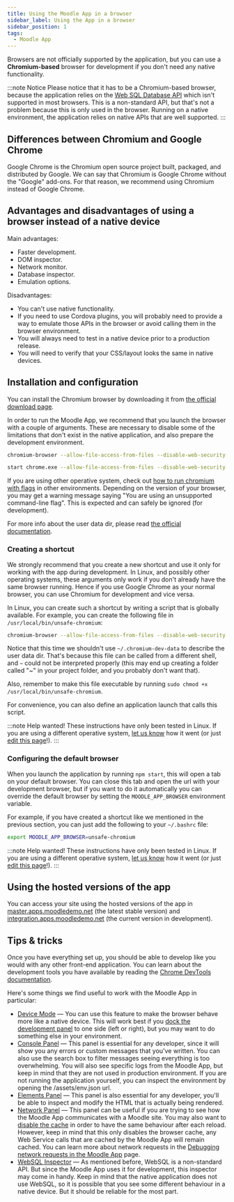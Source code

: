 ```yaml
---
title: Using the Moodle App in a browser
sidebar_label: Using the App in a browser
sidebar_position: 1
tags:
  - Moodle App
---
```

Browsers are not officially supported by the application, but you can use a **Chromium-based** browser for development if you don't need any native functionality.

:::note Notice
Please notice that it has to be a Chromium-based browser, because the application relies on the [Web SQL Database API](https://caniuse.com/?search=websql) which isn't supported in most browsers. This is a non-standard API, but that's not a problem because this is only used in the browser. Running on a native environment, the application relies on native APIs that are well supported.
:::

## Differences between Chromium and Google Chrome

Google Chrome is the Chromium open source project built, packaged, and distributed by Google. We can say that Chromium is Google Chrome without the "Google" add-ons. For that reason, we recommend using Chromium instead of Google Chrome.

## Advantages and disadvantages of using a browser instead of a native device

Main advantages:

- Faster development.
- DOM inspector.
- Network monitor.
- Database inspector.
- Emulation options.

Disadvantages:

- You can't use native functionality.
- If you need to use Cordova plugins, you will probably need to provide a way to emulate those APIs in the browser or avoid calling them in the browser environment.
- You will always need to test in a native device prior to a production release.
- You will need to verify that your CSS/layout looks the same in native devices.

## Installation and configuration

You can install the Chromium browser by downloading it from [the official download page](https://www.chromium.org/getting-involved/download-chromium).

In order to run the Moodle App, we recommend that you launch the browser with a couple of arguments. These are necessary to disable some of the limitations that don't exist in the native application, and also prepare the development environment.

```bash title="Linux"
chromium-browser --allow-file-access-from-files --disable-web-security --disable-site-isolation-trials --allow-running-insecure-content --no-referrers --unlimited-storage --auto-open-devtools-for-tabs --user-data-dir=~/.chromium-dev-data
```

```bash title="Windows"
start chrome.exe --allow-file-access-from-files --disable-web-security --disable-site-isolation-trials --allow-running-insecure-content --no-referrers --unlimited-storage --auto-open-devtools-for-tabs --user-data-dir=~/.chromium-dev-data
```

If you are using other operative system, check out [how to run chromium with flags](https://www.chromium.org/developers/how-tos/run-chromium-with-flags) in other environments.
Depending on the version of your browser, you may get a warning message saying "You are using an unsupported command-line flag". This is expected and can safely be ignored (for development).

For more info about the user data dir, please read [the official documentation](https://chromium.googlesource.com/chromium/src/+/master/docs/user_data_dir.md).

### Creating a shortcut

We strongly recommend that you create a new shortcut and use it only for working with the app during development. In Linux, and possibly other operating systems, these arguments only work if you don't already have the same browser running. Hence if you use Google Chrome as your normal browser, you can use Chromium for development and vice versa.

In Linux, you can create such a shortcut by writing a script that is globally available. For example, you can create the following file in `/usr/local/bin/unsafe-chromium`:

```bash
chromium-browser --allow-file-access-from-files --disable-web-security --disable-site-isolation-trials --allow-running-insecure-content --no-referrers --unlimited-storage --auto-open-devtools-for-tabs --user-data-dir=/home/{username}/.chromium-dev-data $@
```

Notice that this time we shouldn't use `~/.chromium-dev-data` to describe the user data dir. That's because this file can be called from a different shell, and `~` could not be interpreted properly (this may end up creating a folder called "~" in your project folder, and you probably don't want that).

Also, remember to make this file executable by running `sudo chmod +x /usr/local/bin/unsafe-chromium`.

For convenience, you can also define an application launch that calls this script.

:::note Help wanted!
These instructions have only been tested in Linux. If you are using a different operative system, [let us know](https://github.com/moodle/devdocs/issues/76) how it went (or just [edit this page](https://github.com/moodle/devdocs/edit/main/docs/moodleapp/development/setup/app-in-browser.md)!).
:::

### Configuring the default browser

When you launch the application by running `npm start`, this will open a tab on your default browser. You can close this tab and open the url with your development browser, but if you want to do it automatically you can override the default browser by setting the `MOODLE_APP_BROWSER` environment variable.

For example, if you have created a shortcut like we mentioned in the previous section, you can just add the following to your `~/.bashrc` file:

```bash
export MOODLE_APP_BROWSER=unsafe-chromium
```

:::note Help wanted!
These instructions have only been tested in Linux. If you are using a different operative system, [let us know](https://github.com/moodle/devdocs/issues/76) how it went (or just [edit this page](https://github.com/moodle/devdocs/edit/main/docs/moodleapp/development/setup/app-in-browser.md)!).
:::

## Using the hosted versions of the app

You can access your site using the hosted versions of the app in [master.apps.moodledemo.net](https://master.apps.moodledemo.net) (the latest stable version) and [integration.apps.moodledemo.net](https://integration.apps.moodledemo.net) (the current version in development).

## Tips & tricks

Once you have everything set up, you should be able to develop like you would with any other front-end application. You can learn about the development tools you have available by reading the [Chrome DevTools documentation](https://developer.chrome.com/devtools/index).

Here's some things we find useful to work with the Moodle App in particular:

- [Device Mode](https://developer.chrome.com/docs/devtools/device-mode/) — You can use this feature to make the browser behave more like a native device. This will work best if you [dock the development panel](https://developer.chrome.com/docs/devtools/customize/placement/) to one side (left or right), but you may want to do something else in your environment.
- [Console Panel](https://developer.chrome.com/docs/devtools/console/) — This panel is essential for any developer, since it will show you any errors or custom messages that you've written. You can also use the search box to filter messages seeing everything is too overwhelming. You will also see specific logs from the Moodle App, but keep in mind that they are not used in production environment. If you are not running the application yourself, you can inspect the environment by opening the /assets/env.json url.
- [Elements Panel](https://developer.chrome.com/docs/devtools/dom/) — This panel is also essential for any developer, you'll be able to inspect and modify the HTML that is actually being rendered.
- [Network Panel](https://developer.chrome.com/docs/devtools/network/) — This panel can be useful if you are trying to see how the Moodle App communicates with a Moodle site. You may also want to [disable the cache](https://developer.chrome.com/docs/devtools/network/reference/#disable-cache) in order to have the same behaviour after each reload. However, keep in mind that this only disables the browser cache, any Web Service calls that are cached by the Moodle App will remain cached. You can learn more about network requests in the [Debugging network requests in the Moodle App](../network-debug.md) page.
- [WebSQL Inspector](https://developer.chrome.com/docs/devtools/storage/websql/) — As mentioned before, WebSQL is a non-standard API. But since the Moodle App uses it for development, this inspector may come in handy. Keep in mind that the native application does not use WebSQL, so it is possible that you see some different behaviour in a native device. But it should be reliable for the most part.
